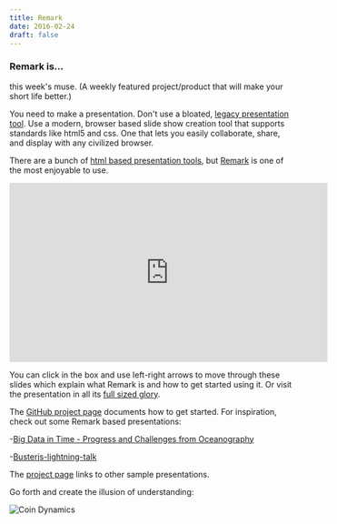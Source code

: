 ```yaml
---
title: Remark
date: 2016-02-24
draft: false
---
```


### Remark is...

this week's muse. (A weekly featured project/product that will make your short life better.)


You need to make a presentation. Don't use a bloated, [legacy presentation
tool](https://products.office.com/en-us/powerpoint). Use a modern, browser based slide show creation tool that supports
standards like html5 and css. One that lets you easily collaborate, share, and display with any civilized browser.


There are a bunch of [html based presentation tools](https://gist.github.com/vasilisvg/1611562), but
[Remark](https://github.com/gnab/remark) is one of the most enjoyable to use.


<iframe src="https://remarkjs.com/#1"  width="560" height="315" frameborder="0"></iframe>

You can click in the box and use left-right arrows to move through these slides which explain what Remark is and how to
get started using it. Or visit the presentation in all its [full sized glory](http://gnab.github.io/remark/#1).





The [GitHub project page](https://github.com/gnab/remark) documents how to get started. For inspiration, check out some
Remark based presentations:


-[Big Data in Time - Progress and Challenges from Oceanography](http://www.jmlilly.net/talks/bigdata16.html#1)


-[Busterjs-lightning-talk](http://torgeir.github.io/busterjs-lightning-talk/#1)


The [project page](https://github.com/gnab/remark) links to other sample presentations.

Go forth and create the illusion of understanding: 

![Coin Dynamics](http://i.dailymail.co.uk/i/pix/2010/04/28/article-0-09562375000005DC-283_964x699.jpg)
